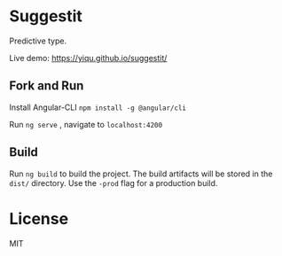 # Suggestit

Predictive type.

Live demo: https://yiqu.github.io/suggestit/

## Fork and Run 

Install Angular-CLI `npm install -g @angular/cli`

Run `ng serve` , navigate to `localhost:4200`

## Build

Run `ng build` to build the project. The build artifacts will be stored in the `dist/` directory. Use the `-prod` flag for a production build.

# License

MIT
